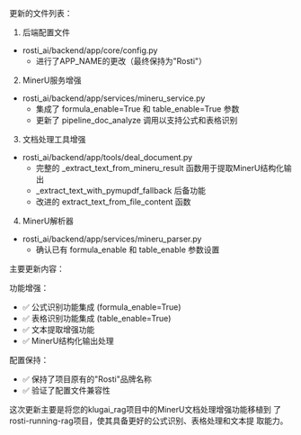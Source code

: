  更新的文件列表：

  1. 后端配置文件

  - rosti_ai/backend/app/core/config.py
    - 进行了APP_NAME的更改（最终保持为"Rosti"）

  2. MinerU服务增强

  - rosti_ai/backend/app/services/mineru_service.py
    - 集成了 formula_enable=True 和 table_enable=True 参数
    - 更新了 pipeline_doc_analyze 调用以支持公式和表格识别

  3. 文档处理工具增强

  - rosti_ai/backend/app/tools/deal_document.py
    - 完整的 _extract_text_from_mineru_result
  函数用于提取MinerU结构化输出
    - _extract_text_with_pymupdf_fallback 后备功能
    - 改进的 extract_text_from_file_content 函数

  4. MinerU解析器

  - rosti_ai/backend/app/services/mineru_parser.py
    - 确认已有 formula_enable 和 table_enable 参数设置

  主要更新内容：

  功能增强：
  - ✅ 公式识别功能集成 (formula_enable=True)
  - ✅ 表格识别功能集成 (table_enable=True)
  - ✅ 文本提取增强功能
  - ✅ MinerU结构化输出处理

  配置保持：
  - ✅ 保持了项目原有的"Rosti"品牌名称
  - ✅ 验证了配置文件兼容性

  这次更新主要是将您的klugai_rag项目中的MinerU文档处理增强功能移植到
  了rosti-running-rag项目，使其具备更好的公式识别、表格处理和文本提
  取能力。